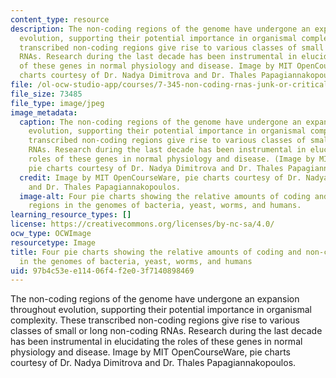 ```yaml
---
content_type: resource
description: The non-coding regions of the genome have undergone an expansion throughout
  evolution, supporting their potential importance in organismal complexity. These
  transcribed non-coding regions give rise to various classes of small or long non-coding
  RNAs. Research during the last decade has been instrumental in elucidating the roles
  of these genes in normal physiology and disease. Image by MIT OpenCourseWare, pie
  charts courtesy of Dr. Nadya Dimitrova and Dr. Thales Papagiannakopoulos.
file: /ol-ocw-studio-app/courses/7-345-non-coding-rnas-junk-or-critical-regulators-in-health-and-disease-spring-2012/97b4c53ee11406f4f2e03f7140898469_7-345s12.jpg
file_size: 73485
file_type: image/jpeg
image_metadata:
  caption: The non-coding regions of the genome have undergone an expansion throughout
    evolution, supporting their potential importance in organismal complexity. These
    transcribed non-coding regions give rise to various classes of small or long non-coding
    RNAs. Research during the last decade has been instrumental in elucidating the
    roles of these genes in normal physiology and disease. (Image by MIT OpenCourseWare,
    pie charts courtesy of Dr. Nadya Dimitrova and Dr. Thales Papagiannakopoulos.)
  credit: Image by MIT OpenCourseWare, pie charts courtesy of Dr. Nadya Dimitrova
    and Dr. Thales Papagiannakopoulos.
  image-alt: Four pie charts showing the relative amounts of coding and non-coding
    regions in the genomes of bacteria, yeast, worms, and humans.
learning_resource_types: []
license: https://creativecommons.org/licenses/by-nc-sa/4.0/
ocw_type: OCWImage
resourcetype: Image
title: Four pie charts showing the relative amounts of coding and non-coding regions
  in the genomes of bacteria, yeast, worms, and humans
uid: 97b4c53e-e114-06f4-f2e0-3f7140898469
---
```

The non-coding regions of the genome have undergone an expansion throughout evolution, supporting their potential importance in organismal complexity. These transcribed non-coding regions give rise to various classes of small or long non-coding RNAs. Research during the last decade has been instrumental in elucidating the roles of these genes in normal physiology and disease. Image by MIT OpenCourseWare, pie charts courtesy of Dr. Nadya Dimitrova and Dr. Thales Papagiannakopoulos.